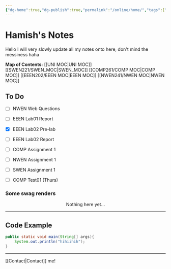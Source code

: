 ```yaml
---
{"dg-home":true,"dg-publish":true,"permalink":"/online/home/","tags":["gardenEntry"],"dgPassFrontmatter":true}
---
```



# Hamish's Notes

Hello I will very slowly update all my notes onto here, don't mind the messiness haha

**Map of Contents:**
[[UNI MOC\|UNI MOC]]
	[[SWEN221/SWEN_MOC\|SWEN_MOC]]
	[[COMP261/COMP MOC\|COMP MOC]]
	[[EEEN202/EEEN MOC\|EEEN MOC]]
	[[NWEN241/NWEN MOC\|NWEN MOC]]


## To Do
- [ ] NWEN Web Questions
- [ ] EEEN Lab01 Report
- [x] EEEN Lab02 Pre-lab
- [ ] EEEN Lab02 Report
- [ ] COMP Assignment 1
- [ ] NWEN Assignment 1
- [ ] SWEN Assignment 1
- [ ] COMP Test01 (Thurs)


### Some swag renders


<p align="center">
Nothing here yet...
</p>


***




## Code Example
```java
public static void main(String[] args){
	System.out.println("hihiihih");
}
```



***

[[Contact\|Contact]] me!

